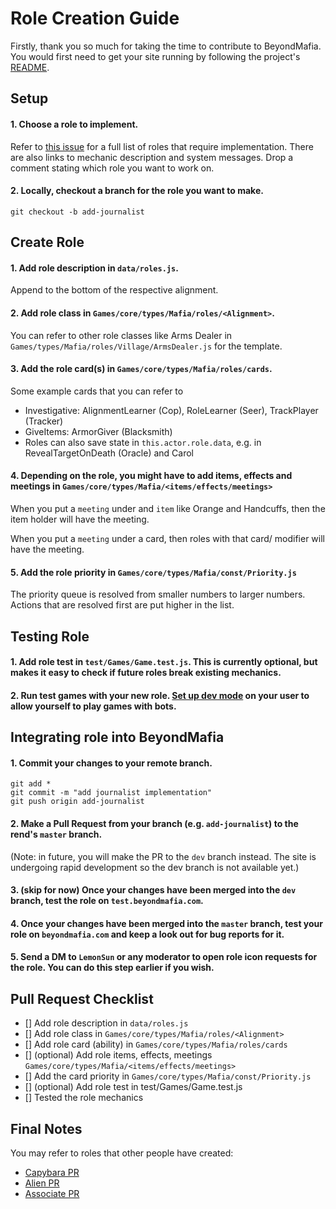 # Role Creation Guide

Firstly, thank you so much for taking the time to contribute to BeyondMafia. You would first need to get your site running by following the project's [README](/README.md).

## Setup

#### 1. Choose a role to implement.

Refer to [this issue](https://github.com/r3ndd/BeyondMafia-Integration/issues/16) for a full list of roles that require implementation. There are also links to mechanic description and system messages. Drop a comment stating which role you want to work on.

#### 2. Locally, checkout a branch for the role you want to make.

`git checkout -b add-journalist`

## Create Role

#### 1. Add role description in `data/roles.js`. 

Append to the bottom of the respective alignment.

#### 2. Add role class in `Games/core/types/Mafia/roles/<Alignment>`. 

You can refer to other role classes like Arms Dealer in `Games/types/Mafia/roles/Village/ArmsDealer.js` for the template.

#### 3. Add the role card(s) in `Games/core/types/Mafia/roles/cards`.

Some example cards that you can refer to

- Investigative: AlignmentLearner (Cop), RoleLearner (Seer), TrackPlayer (Tracker)
- GiveItems: ArmorGiver (Blacksmith)
- Roles can also save state in `this.actor.role.data`, e.g. in RevealTargetOnDeath (Oracle) and Carol

#### 4. Depending on the role, you might have to add items, effects and meetings in `Games/core/types/Mafia/<items/effects/meetings>`

When you put a `meeting` under and `item` like Orange and Handcuffs, then the item holder will have the meeting.

When you put a `meeting` under a card, then roles with that card/ modifier will have the meeting.

#### 5. Add the role priority in `Games/core/types/Mafia/const/Priority.js`

The priority queue is resolved from smaller numbers to larger numbers. Actions that are resolved first are put higher in the list.

## Testing Role

#### 1. Add role test in `test/Games/Game.test.js`. This is currently optional, but makes it easy to check if future roles break existing mechanics.

#### 2. Run test games with your new role. [Set up dev mode](/docs/bot-games.md) on your user to allow yourself to play games with bots.

## Integrating role into BeyondMafia

#### 1. Commit your changes to your remote branch.

```
git add *
git commit -m "add journalist implementation"
git push origin add-journalist
```

#### 2. Make a Pull Request from your branch (e.g. `add-journalist`) to the rend's `master` branch.

(Note: in future, you will make the PR to the `dev` branch instead. The site is undergoing rapid development so the dev branch is not available yet.)

#### 3. (skip for now) Once your changes have been merged into the `dev` branch, test the role on `test.beyondmafia.com`.

#### 4. Once your changes have been merged into the `master` branch, test your role on `beyondmafia.com` and keep a look out for bug reports for it.

#### 5. Send a DM to `LemonSun` or any moderator to open role icon requests for the role. You can do this step earlier if you wish.

## Pull Request Checklist

- [] Add role description in `data/roles.js`
- [] Add role class in `Games/core/types/Mafia/roles/<Alignment>`
- [] Add role card (ability) in `Games/core/types/Mafia/roles/cards`
- [] (optional) Add role items, effects, meetings `Games/core/types/Mafia/<items/effects/meetings>`
- [] Add the card priority in `Games/core/types/Mafia/const/Priority.js`
- [] (optional) Add role test in test/Games/Game.test.js
- [] Tested the role mechanics

## Final Notes

You may refer to roles that other people have created:

- [Capybara PR](https://github.com/r3ndd/BeyondMafia-Integration/pull/2)
- [Alien PR](https://github.com/r3ndd/BeyondMafia-Integration/pull/11)
- [Associate PR](https://github.com/r3ndd/BeyondMafia-Integration/pull/29)
